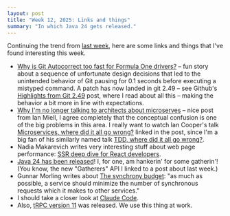 ```yaml
---
layout: post
title: "Week 12, 2025: Links and things"
summary: "In which Java 24 gets released."
---
```


Continuing the trend from [last week](/posts/2025-03-16-week-11-links-and-things), here are some links and things that I've found interesting this week.

* [Why is Git Autocorrect too fast for Formula One drivers?](https://blog.gitbutler.com/why-is-git-autocorrect-too-fast-for-formula-one-drivers/) – fun story about a sequence of unfortunate design decisions that led to the unintended behavior of Git pausing for 0.1 seconds before executing a mistyped command. A patch has now landed in git 2.49 – see Github's [Highlights from Git 2.49](https://github.blog/open-source/git/highlights-from-git-2-49/) post, where I read about all this – making the behavior a bit more in line with expectations.
* [Why I'm no longer talking to architects about microserves](https://blog.container-solutions.com/why-im-no-longer-talking-to-architects-about-microservices) – nice post from Ian Miell, I agree completely that the conceptual confusion is one of the big problems in this area.  I really want to watch Ian Cooper's talk [Microservices, where did it all go wrong?](https://www.youtube.com/watch?v=j2AQ9eTZ3-0) linked in the post, since I'm a big fan of his similarly named talk [TDD, where did it all go wrong?](https://www.youtube.com/watch?v=EZ05e7EMOLM).
* Nadia Makarevich writes very interesting stuff about web page performance: [SSR deep dive for React developers](https://www.developerway.com/posts/ssr-deep-dive-for-react-developers).
* [Java 24 has been released](https://blogs.oracle.com/java/post/the-arrival-of-java-24)! I, for one, am hankerin' for some gatherin'! (You know, the new "Gatherers" API I linked to a post about last week.)
* Gunnar Morling writes about [The synchrony budget](https://www.morling.dev/blog/the-synchrony-budget/): "as much as possible, a service should minimize the number of synchronous requests which it makes to other services."
* I should take a closer look at [Claude Code](https://docs.anthropic.com/en/docs/agents-and-tools/claude-code/overview).
* Also, [tRPC version 11](https://trpc.io/blog/announcing-trpc-v11) was released. We use this thing at work.
